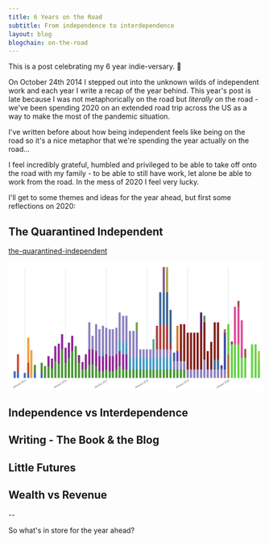 ```yaml
---
title: 6 Years on the Road
subtitle: From independence to interdependence
layout: blog
blogchain: on-the-road
---
```


This is a post celebrating my 6 year indie-versary. 🥳

On October 24th 2014 I stepped out into the unknown wilds of independent work and each year I write a recap of the year behind. This year's post is late because I was not metaphorically on the road but *literally* on the road - we've been spending 2020 on an extended road trip across the US as a way to make the most of the pandemic situation.

I've written before about how being independent feels like being on the road so it's a nice metaphor that we're spending the year actually on the road...

I feel incredibly grateful, humbled and privileged to be able to take off onto the road with my family - to be able to still have work, let alone be able to work from the road. In the mess of 2020 I feel very lucky.

I'll get to some themes and ideas for the year ahead, but first some reflections on 2020:

## The Quarantined Independent

[the-quarantined-independent](/blogchains/the-quarantined-independent.md)

![](/images/Pasted%20image%2020201109095447.png)

## Independence vs Interdependence

## Writing - The Book & the Blog

## Little Futures

## Wealth vs Revenue

--

So what's in store for the year ahead?









